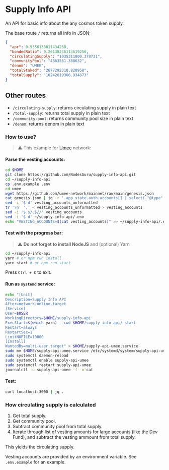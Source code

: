 # Supply Info API

An API for basic info about the any cosmos token supply.

The base route `/` returns all info in JSON:

```json
{
  "apr": 0.5356138011434268,
  "bondedRatio": 0.26138236113619256,
  "circulatingSupply": "1035311800.378731",
  "communityPool": "4863561.388632",
  "denom": "UMEE",
  "totalStaked": "2677292310.820958",
  "totalSupply": "10242819366.934873"
}
```

## Other routes

- `/circulating-supply`: returns circulating supply in plain text
- `/total-supply`: returns total supply in plain text
- `/community-pool`: returns community pool size in plain text
- `/denom`: returns denom in plain text

### How to use?
> ⚠️ This example for [Umee](https://github.com/umee-network) network:

#### Parse the vesting accounts:
```bash
cd $HOME
git clone https://github.com/NodesGuru/supply-info-api.git
cd ~/supply-info-api
cp .env.example .env
cd umee
wget https://github.com/umee-network/mainnet/raw/main/genesis.json
cat genesis.json | jq -r '.app_state.auth.accounts[] | select(."@type" | contains ("vesting")) | .base_vesting_account.base_account.address' > vesting_accounts_unformatted
sed -i '$ d' vesting_accounts_unformatted
tr '\n' ',' < vesting_accounts_unformatted > vesting_accounts
sed -i '$ s/.$//' vesting_accounts
sed -i '$ d' ~/supply-info-api/.env
echo "VESTING_ACCOUNTS=$(cat vesting_accounts)" >> ~/supply-info-api/.env
```

#### Test with the progress bar:
> :warning: **Do not forget to install NodeJS** and (optional) Yarn
```bash
cd ~/supply-info-api
yarn # or npm run install
yarn start # or npm run start
```
Press `Ctrl + C` to exit.

#### Run as `systemd` service:
```bash
echo "[Unit]
Description=Supply Info API
After=network-online.target
[Service]
User=$USER
WorkingDirectory=$HOME/supply-info-api
ExecStart=$(which yarn) --cwd $HOME/supply-info-api/ start
Restart=always
RestartSec=1
LimitNOFILE=10000
[Install]
WantedBy=multi-user.target" > $HOME/supply-api-umee.service
sudo mv $HOME/supply-api-umee.service /etc/systemd/system/supply-api-umee.service
sudo systemctl daemon-reload
sudo systemctl enable supply-api-umee
sudo systemctl restart supply-api-umee
journalctl -u supply-api-umee -f -o cat
```

#### Test:
```bash
curl localhost:3000 | jq .
```

### How circulating supply is calculated

1. Get total supply.
2. Get community pool.
3. Subtract community pool from total supply.
4. Iterate through list of vesting amounts for large accounts (like the Dev Fund), and subtract the vesting ammount from total supply.

This yields the circulating supply.

Vesting accounts are provided by an environment variable. See `.env.example` for an example.
